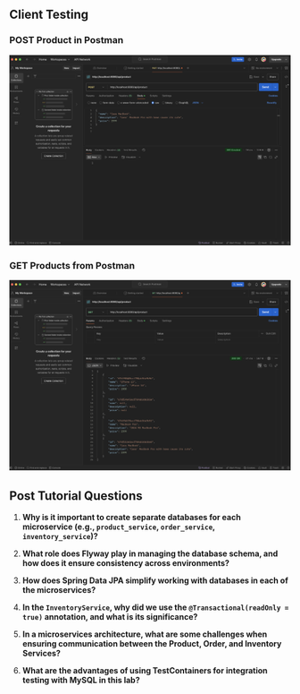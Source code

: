 ## Client Testing

### POST Product in Postman

![POST Product](https://github.com/cassorr/springboot-lab4/blob/master/images/POSTproduct.png)

### GET Products from Postman

![GET Product](https://github.com/cassorr/springboot-lab4/blob/master/images/GETproduct.png)

## Post Tutorial Questions

1. **Why is it important to create separate databases for each microservice (e.g., `product_service`, `order_service`, `inventory_service`)?**

2. **What role does Flyway play in managing the database schema, and how does it ensure consistency across environments?**

3. **How does Spring Data JPA simplify working with databases in each of the microservices?**

4. **In the `InventoryService`, why did we use the `@Transactional(readOnly = true)` annotation, and what is its significance?**

5. **In a microservices architecture, what are some challenges when ensuring communication between the Product, Order, and Inventory Services?**

6. **What are the advantages of using TestContainers for integration testing with MySQL in this lab?**

